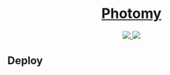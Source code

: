 <!-- Name -->

<h1 align="center">
  <a href="">Photomy</a>
</h1>

<!-- Badges -->

<p align="center">
  <a href="https://github.com/Meemaw/Photomy/blob/master/LICENSE">
    <img src="https://camo.githubusercontent.com/890acbdcb87868b382af9a4b1fac507b9659d9bf/68747470733a2f2f696d672e736869656c64732e696f2f62616467652f6c6963656e73652d4d49542d626c75652e737667" />
  </a>
  
  <a href="https://travis-ci.org/Meemaw/Photomy">
    <img
       src="https://travis-ci.org/Meemaw/Photomy.svg?branch=master" />
  </a>
</span>

## Deploy

##
